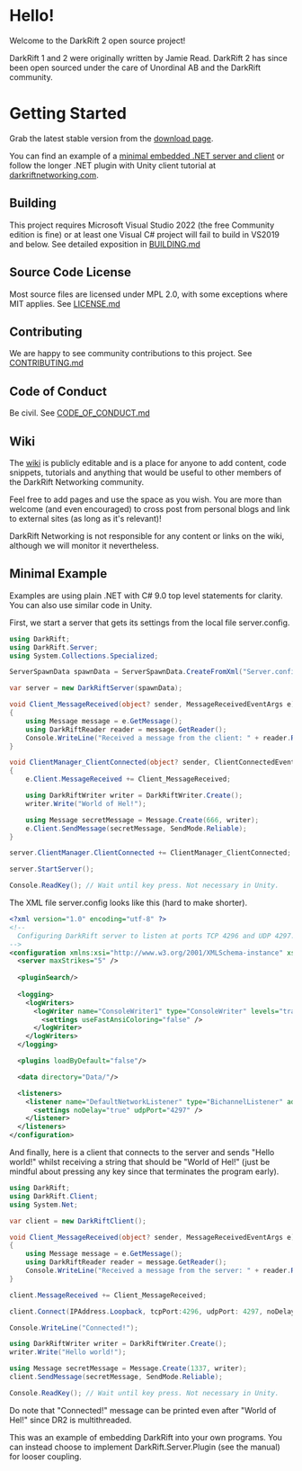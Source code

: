 # Hello!
Welcome to the DarkRift 2 open source project!

DarkRift 1 and 2 were originally written by Jamie Read. DarkRift 2 has since been open sourced under the care of Unordinal AB and the DarkRift community.

# Getting Started
Grab the latest stable version from the [download page](https://github.com/DarkRiftNetworking/DarkRift/releases/).

You can find an example of a [minimal embedded .NET server and client](#minimal-example) or follow the longer .NET plugin with Unity client tutorial at [darkriftnetworking.com](https://www.darkriftnetworking.com/).

## Building
This project requires Microsoft Visual Studio 2022 (the free Community edition is fine) or at least one Visual C# project will fail to build in VS2019 and below. See detailed exposition in [BUILDING.md](BUILDING.md)

## Source Code License
Most source files are licensed under MPL 2.0, with some exceptions where MIT applies. See [LICENSE.md](LICENSE.md)

## Contributing
We are happy to see community contributions to this project. See [CONTRIBUTING.md](CONTRIBUTING.md)

## Code of Conduct
Be civil. See [CODE_OF_CONDUCT.md](CODE_OF_CONDUCT.md)

## Wiki
The [wiki](https://github.com/DarkRiftNetworking/DarkRift-Networking/wiki) is publicly editable and is a place for anyone to add content, code snippets, tutorials and anything that would be useful to other members of the DarkRift Networking community.

Feel free to add pages and use the space as you wish. You are more than welcome (and even encouraged) to cross post from personal blogs and link to external sites (as long as it's relevant)!

DarkRift Networking is not responsible for any content or links on the wiki, although we will monitor it nevertheless.

## Minimal Example

Examples are using plain .NET with C# 9.0 top level statements for clarity. You can also use similar code in Unity.

First, we start a server that gets its settings from the local file server.config.

```csharp
using DarkRift;
using DarkRift.Server;
using System.Collections.Specialized;

ServerSpawnData spawnData = ServerSpawnData.CreateFromXml("Server.config", new NameValueCollection());

var server = new DarkRiftServer(spawnData);

void Client_MessageReceived(object? sender, MessageReceivedEventArgs e)
{
    using Message message = e.GetMessage();
    using DarkRiftReader reader = message.GetReader();
    Console.WriteLine("Received a message from the client: " + reader.ReadString());
}

void ClientManager_ClientConnected(object? sender, ClientConnectedEventArgs e)
{
    e.Client.MessageReceived += Client_MessageReceived;

    using DarkRiftWriter writer = DarkRiftWriter.Create();
    writer.Write("World of Hel!");

    using Message secretMessage = Message.Create(666, writer);
    e.Client.SendMessage(secretMessage, SendMode.Reliable);
}

server.ClientManager.ClientConnected += ClientManager_ClientConnected;

server.StartServer();

Console.ReadKey(); // Wait until key press. Not necessary in Unity.
```

The XML file server.config looks like this (hard to make shorter).

```xml
<?xml version="1.0" encoding="utf-8" ?>
<!--
  Configuring DarkRift server to listen at ports TCP 4296 and UDP 4297.
-->
<configuration xmlns:xsi="http://www.w3.org/2001/XMLSchema-instance" xsi:noNamespaceSchemaLocation="https://www.darkriftnetworking.com/DarkRift2/Schemas/2.3.1/Server.config.xsd">
  <server maxStrikes="5" />
  
  <pluginSearch/>
 
  <logging>
    <logWriters>
      <logWriter name="ConsoleWriter1" type="ConsoleWriter" levels="trace, info, warning, error, fatal">
        <settings useFastAnsiColoring="false" />
      </logWriter>
    </logWriters>
  </logging>

  <plugins loadByDefault="false"/>

  <data directory="Data/"/>

  <listeners>
    <listener name="DefaultNetworkListener" type="BichannelListener" address="0.0.0.0" port="4296">
      <settings noDelay="true" udpPort="4297" />
    </listener>
  </listeners>
</configuration>

```

And finally, here is a client that connects to the server and sends "Hello world!" whilst receiving a string that should be "World of Hel!" (just be mindful about pressing any key since that terminates the program early).

```csharp
using DarkRift;
using DarkRift.Client;
using System.Net;

var client = new DarkRiftClient();

void Client_MessageReceived(object? sender, MessageReceivedEventArgs e)
{
    using Message message = e.GetMessage();
    using DarkRiftReader reader = message.GetReader();
    Console.WriteLine("Received a message from the server: " + reader.ReadString());
}

client.MessageReceived += Client_MessageReceived;

client.Connect(IPAddress.Loopback, tcpPort:4296, udpPort: 4297, noDelay:true);

Console.WriteLine("Connected!");

using DarkRiftWriter writer = DarkRiftWriter.Create();
writer.Write("Hello world!");

using Message secretMessage = Message.Create(1337, writer);
client.SendMessage(secretMessage, SendMode.Reliable);

Console.ReadKey(); // Wait until key press. Not necessary in Unity.
```

Do note that "Connected!" message can be printed even after "World of Hel!" since DR2 is multithreaded.

This was an example of embedding DarkRift into your own programs. You can instead choose to implement DarkRift.Server.Plugin (see the manual) for looser coupling.